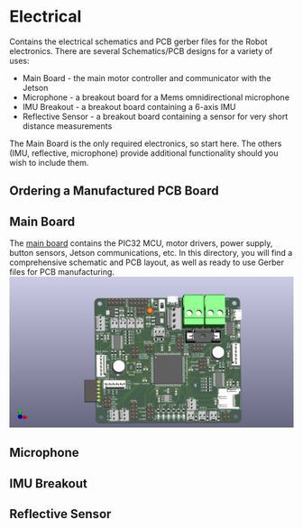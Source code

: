 # Electrical

Contains the electrical schematics and PCB gerber files for the Robot electronics. There are several Schematics/PCB designs for a variety of uses:
- Main Board - the main motor controller and communicator with the Jetson
- Microphone - a breakout board for a Mems omnidirectional microphone
- IMU Breakout - a breakout board containing a 6-axis IMU
- Reflective Sensor - a breakout board containing a sensor for very short distance measurements

The Main Board is the only required electronics, so start here. The others (IMU, reflective, microphone) provide additional functionality should you wish to include them.

## Ordering a Manufactured PCB Board


## Main Board
The [main board](./MainBoard/) contains the PIC32 MCU, motor drivers, power supply, button sensors, Jetson communications, etc. In this directory, you will find a comprehensive schematic and PCB layout, as well as ready to use Gerber files for PCB manufacturing.
![Main Board](./images/MainBoard.png)

## Microphone

## IMU Breakout

## Reflective Sensor